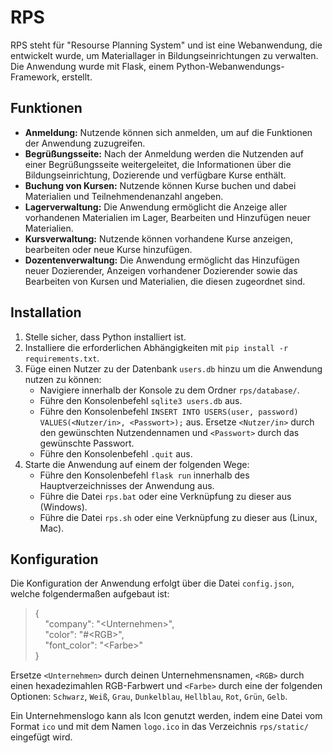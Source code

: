 # RPS

RPS steht für "Resourse Planning System" und ist eine Webanwendung, die entwickelt wurde, um Materiallager in Bildungseinrichtungen zu verwalten. Die Anwendung wurde mit Flask, einem Python-Webanwendungs-Framework, erstellt.  

## Funktionen

- **Anmeldung:** Nutzende können sich anmelden, um auf die Funktionen der Anwendung zuzugreifen.  
- **Begrüßungsseite:** Nach der Anmeldung werden die Nutzenden auf einer Begrüßungsseite weitergeleitet, die Informationen über die Bildungseinrichtung, Dozierende und verfügbare Kurse enthält.  
- **Buchung von Kursen:** Nutzende können Kurse buchen und dabei Materialien und Teilnehmendenanzahl angeben.  
- **Lagerverwaltung:** Die Anwendung ermöglicht die Anzeige aller vorhandenen Materialien im Lager, Bearbeiten und Hinzufügen neuer Materialien.  
- **Kursverwaltung:** Nutzende können vorhandene Kurse anzeigen, bearbeiten oder neue Kurse hinzufügen.  
- **Dozentenverwaltung:** Die Anwendung ermöglicht das Hinzufügen neuer Dozierender, Anzeigen vorhandener Dozierender sowie das Bearbeiten von Kursen und Materialien, die diesen zugeordnet sind.  

## Installation

1. Stelle sicher, dass Python installiert ist.  
2. Installiere die erforderlichen Abhängigkeiten mit `pip install -r requirements.txt`.  
3. Füge einen Nutzer zu der Datenbank `users.db` hinzu um die Anwendung nutzen zu können:  
    - Navigiere innerhalb der Konsole zu dem Ordner `rps/database/`.  
    - Führe den Konsolenbefehl `sqlite3 users.db` aus.  
    - Führe den Konsolenbefehl `INSERT INTO USERS(user, password) VALUES(<Nutzer/in>, <Passwort>);` aus. Ersetze `<Nutzer/in>` durch den gewünschten Nutzendennamen und `<Passwort>` durch das gewünschte Passwort.  
    - Führe den Konsolenbefehl `.quit` aus.  
4. Starte die Anwendung auf einem der folgenden Wege:  
    - Führe den Konsolenbefehl `flask run` innerhalb des Hauptverzeichnisses der Anwendung aus.  
    - Führe die Datei `rps.bat` oder eine Verknüpfung zu dieser aus (Windows).  
    - Führe die Datei `rps.sh` oder eine Verknüpfung zu dieser aus (Linux, Mac).  

## Konfiguration

Die Konfiguration der Anwendung erfolgt über die Datei `config.json`, welche folgendermaßen aufgebaut ist:  

>{  
>&nbsp;&nbsp;&nbsp;&nbsp;"company": "&lt;Unternehmen&gt;",  
>&nbsp;&nbsp;&nbsp;&nbsp;"color": "#&lt;RGB&gt;",  
>&nbsp;&nbsp;&nbsp;&nbsp;"font_color": "&lt;Farbe&gt;"  
>}  

Ersetze `<Unternehmen>` durch deinen Unternehmensnamen, `<RGB>` durch einen hexadezimahlen RGB-Farbwert und `<Farbe>` durch eine der folgenden Optionen: `Schwarz`, `Weiß`, `Grau`, `Dunkelblau`, `Hellblau`, `Rot`, `Grün`, `Gelb`.  

Ein Unternehmenslogo kann als Icon genutzt werden, indem eine Datei vom Format `ico` und mit dem Namen `logo.ico` in das Verzeichnis `rps/static/` eingefügt wird.  
